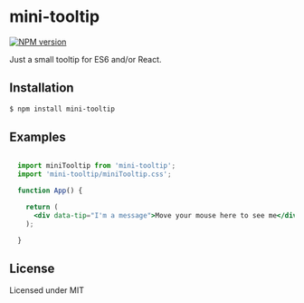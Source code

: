 # mini-tooltip

[![NPM version](https://img.shields.io/npm/v/mini-tooltip.svg?style=flat)](https://www.npmjs.com/package/mini-tooltip)

Just a small tooltip for ES6 and/or React.

## Installation

```bash
$ npm install mini-tooltip
```

## Examples

```jsx

  import miniTooltip from 'mini-tooltip';
  import 'mini-tooltip/miniTooltip.css';

  function App() {

    return (
      <div data-tip="I'm a message">Move your mouse here to see me</div>
    );

  }

```

## License

Licensed under MIT